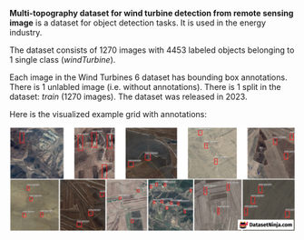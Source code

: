 **Multi-topography dataset for wind turbine detection from remote sensing image** is a dataset for object detection tasks. It is used in the energy industry.

The dataset consists of 1270 images with 4453 labeled objects belonging to 1 single class (*windTurbine*).

Each image in the Wind Turbines 6 dataset has bounding box annotations. There is 1 unlabled image (i.e. without annotations). There is 1 split in the dataset: *train* (1270 images). The dataset was released in 2023.

Here is the visualized example grid with annotations:

<img src="https://github.com/dataset-ninja/multi-topography-dataset-for-wind-turbine-detection/raw/main/visualizations/horizontal_grid.png">
